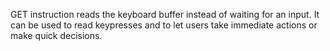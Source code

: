 GET instruction reads the keyboard buffer instead of waiting for an input.
It can be used to read keypresses and to let users take immediate actions or make quick decisions.
